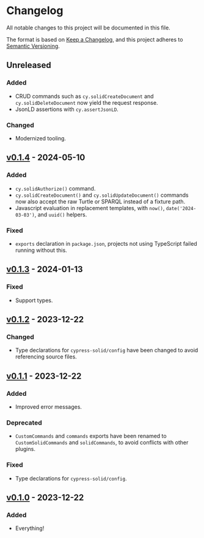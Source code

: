 # Changelog

All notable changes to this project will be documented in this file.

The format is based on [Keep a Changelog](https://keepachangelog.com/en/1.0.0/), and this project adheres to [Semantic Versioning](https://semver.org/spec/v2.0.0.html).

## Unreleased

### Added

- CRUD commands such as `cy.solidCreateDocument` and `cy.solidDeleteDocument` now yield the request response.
- JsonLD assertions with `cy.assertJsonLD`.

### Changed

- Modernized tooling.

## [v0.1.4](https://github.com/NoelDeMartin/cypress-solid/releases/tag/v0.1.4) - 2024-05-10

### Added

- `cy.solidAuthorize()` command.
- `cy.solidCreateDocument()` and `cy.solidUpdateDocument()` commands now also accept the raw Turtle or SPARQL instead of a fixture path.
- Javascript evaluation in replacement templates, with `now()`, `date('2024-03-03')`, and `uuid()` helpers.

### Fixed

- `exports` declaration in `package.json`, projects not using TypeScript failed running without this.

## [v0.1.3](https://github.com/NoelDeMartin/cypress-solid/releases/tag/v0.1.3) - 2024-01-13

### Fixed

- Support types.

## [v0.1.2](https://github.com/NoelDeMartin/cypress-solid/releases/tag/v0.1.2) - 2023-12-22

### Changed

- Type declarations for `cypress-solid/config` have been changed to avoid referencing source files.

## [v0.1.1](https://github.com/NoelDeMartin/cypress-solid/releases/tag/v0.1.1) - 2023-12-22

### Added

- Improved error messages.

### Deprecated

- `CustomCommands` and `commands` exports have been renamed to `CustomSolidCommands` and `solidCommands`, to avoid conflicts with other plugins.

### Fixed

- Type declarations for `cypress-solid/config`.

## [v0.1.0](https://github.com/NoelDeMartin/cypress-solid/releases/tag/v0.1.0) - 2023-12-22

### Added

- Everything!
